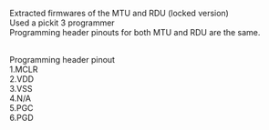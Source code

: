Extracted firmwares of the MTU and RDU (locked version)  <br> 
Used a pickit 3 programmer<br>
Programming header pinouts for both MTU and RDU are the same.<br><br>

Programming header pinout<br>
1.MCLR<br>
2.VDD<br>
3.VSS<br>
4.N/A<br>
5.PGC<br>
6.PGD<br>
